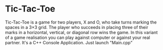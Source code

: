 # Tic-Tac-Toe
Tic-Tac-Toe is a game for two players, X and O, who take turns marking the spaces in a 3×3 grid. The player who succeeds in placing three of their marks in a horizontal, vertical, or diagonal row wins the game. In this variant of a game realisation you can play against computer or against your real partner.
It's a C++ Console Application. Just launch "Main.cpp"
